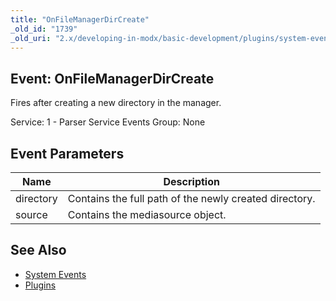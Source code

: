 ```yaml
---
title: "OnFileManagerDirCreate"
_old_id: "1739"
_old_uri: "2.x/developing-in-modx/basic-development/plugins/system-events/onfilemanagerdircreate"
---
```


## Event: OnFileManagerDirCreate

 Fires after creating a new directory in the manager.

 Service: 1 - Parser Service Events 
 Group: None

## Event Parameters

 | Name      | Description                                            |
 | --------- | ------------------------------------------------------ |
 | directory | Contains the full path of the newly created directory. |
 | source    | Contains the mediasource object.                       |

## See Also

- [System Events](developing-in-modx/basic-development/plugins/system-events)
- [Plugins](developing-in-modx/basic-development/plugins)